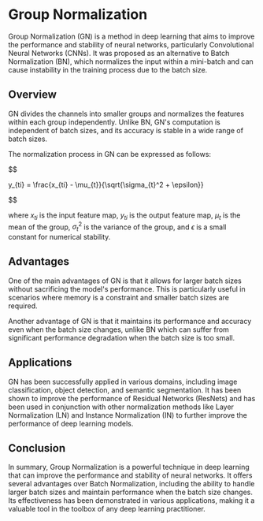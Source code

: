 # Group Normalization

Group Normalization (GN) is a method in deep learning that aims to improve the performance and stability of neural networks, particularly Convolutional Neural Networks (CNNs). It was proposed as an alternative to Batch Normalization (BN), which normalizes the input within a mini-batch and can cause instability in the training process due to the batch size.

## Overview

GN divides the channels into smaller groups and normalizes the features within each group independently. Unlike BN, GN's computation is independent of batch sizes, and its accuracy is stable in a wide range of batch sizes. 

The normalization process in GN can be expressed as follows:


$$

y_{ti} = \frac{x_{ti} - \mu_{t}}{\sqrt{\sigma_{t}^2 + \epsilon}}

$$


where $x_{ti}$ is the input feature map, $y_{ti}$ is the output feature map, $\mu_{t}$ is the mean of the group, $\sigma_{t}^2$ is the variance of the group, and $\epsilon$ is a small constant for numerical stability.

## Advantages

One of the main advantages of GN is that it allows for larger batch sizes without sacrificing the model's performance. This is particularly useful in scenarios where memory is a constraint and smaller batch sizes are required.

Another advantage of GN is that it maintains its performance and accuracy even when the batch size changes, unlike BN which can suffer from significant performance degradation when the batch size is too small.

## Applications

GN has been successfully applied in various domains, including image classification, object detection, and semantic segmentation. It has been shown to improve the performance of Residual Networks (ResNets) and has been used in conjunction with other normalization methods like Layer Normalization (LN) and Instance Normalization (IN) to further improve the performance of deep learning models.

## Conclusion

In summary, Group Normalization is a powerful technique in deep learning that can improve the performance and stability of neural networks. It offers several advantages over Batch Normalization, including the ability to handle larger batch sizes and maintain performance when the batch size changes. Its effectiveness has been demonstrated in various applications, making it a valuable tool in the toolbox of any deep learning practitioner.
